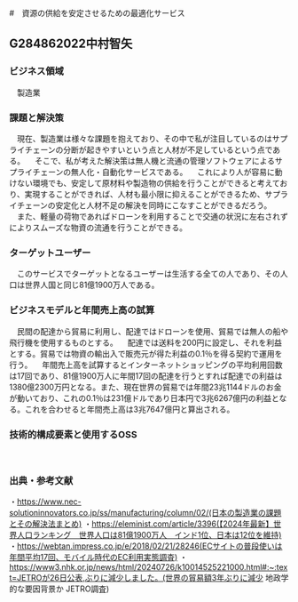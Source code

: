#　資源の供給を安定させるための最適化サービス
## G284862022中村智矢
### ビジネス領域
　製造業
### 課題と解決策
　現在、製造業は様々な課題を抱えており、その中で私が注目しているのはサプライチェーンの分断が起きやすいという点と人材が不足しているという点である。
　そこで、私が考えた解決策は無人機と流通の管理ソフトウェアによるサプライチェーンの無人化・自動化サービスである。
　これにより人が容易に動けない環境でも、安定して原材料や製造物の供給を行うことができると考えており、実現することができれば、人材も最小限に抑えることができるため、サプライチェーンの安定化と人材不足の解決を同時にこなすことができるだろう。
　また、軽量の荷物であればドローンを利用することで交通の状況に左右されずによりスムーズな物資の流通を行うことができる。
### ターゲットユーザー
　このサービスでターゲットとなるユーザーは生活する全ての人であり、その人口は世界人国と同じ81億1900万人である。
### ビジネスモデルと年間売上高の試算
　民間の配達から貿易に利用し、配達ではドローンを使用、貿易では無人の船や飛行機を使用するものとする。
　配達では送料を200円に設定し、それを利益とする。貿易では物資の輸出入で販売元が得た利益の0.1％を得る契約で運用を行う。
　年間売上高を試算するとインターネットショッピングの平均利用回数は17回であり、81億1900万人に年間17回の配達を行うとすれば配達での利益は1380億2300万円となる。また、現在世界の貿易では年間23兆1144ドルのお金が動いており、これの0.1％は231億ドルであり日本円で3兆6267億円の利益となる。これを合わせると年間売上高は3兆7647億円と算出される。
### 技術的構成要素と使用するOSS
　
### 出典・参考文献
・https://www.nec-solutioninnovators.co.jp/ss/manufacturing/column/02/(日本の製造業の課題とその解決法まとめ)
・https://eleminist.com/article/3396(【2024年最新】世界人口ランキング　世界人口は81億1900万人　インド1位、日本は12位を維持)
・https://webtan.impress.co.jp/e/2018/02/21/28246(ECサイトの普段使いは年間平均17回、モバイル時代のEC利用実態調査)
・https://www3.nhk.or.jp/news/html/20240726/k10014525221000.html#:~:text=JETROが26日公表,ぶりに減少しました。(世界の貿易額3年ぶりに減少 地政学的な要因背景か JETRO調査)